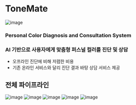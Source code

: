 # ToneMate
![image](https://github.com/user-attachments/assets/49e09df4-9766-42fe-ad34-f83d7304169d)
### Personal Color Diagnosis and Consultation System
### AI 기반으로 사용자에게 맞춤형 퍼스널 컬러를 진단 및 상담
- 오프라인 진단에 비해 저렴한 비용
- 기존 온라인 서비스와 달리 진단 결과 바탕 상담 서비스 제공

## 전체 파이프라인
![image](https://github.com/user-attachments/assets/c2b86369-4fb2-46ae-9804-702648ee448c)
![image](https://github.com/user-attachments/assets/5b5455f2-fc34-47dd-8ca8-f94443dfb76d)
![image](https://github.com/user-attachments/assets/e6336ae3-f78e-4ef1-ac6f-be9266e1ff8e)
![image](https://github.com/user-attachments/assets/ac7519cd-d529-467e-b811-0d71f46feaca)
![image](https://github.com/user-attachments/assets/d1ebcfe7-a5e7-4ac5-b63a-b392f1681a89)
